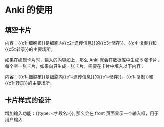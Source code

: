 # Anki 的使用
## 填空卡片
内容：{{c1::细胞核}}是细胞内{{c2::遗传信息}}的{{c3::储存}}、{{c4::复制}}和{{c5::转录}}的主要场所。

如果在编辑卡片时，输入的内容如上，那么 Anki 就会在数据库中生成 5 张卡片，每个空一张卡片，如果向只生成一张卡片，需要在卡片中填入以下内容：

内容：{{c1::细胞核}}是细胞内{{c1::遗传信息}}的{{c1::储存}}、{{c1::复制}}和{{c1::转录}}的主要场所。


## 卡片样式的设计
增加输入功能：{{type: <字段名>}}, 那么会在 front 页面显示一个输入框，用于用户输入